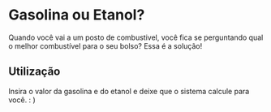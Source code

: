 # Gasolina ou Etanol?

Quando você vai a um posto de combustivel, você fica se perguntando qual o melhor combustível para o seu bolso?
Essa é a solução!

## Utilização

Insira o valor da gasolina e do etanol e deixe que o sistema calcule para você. : )
